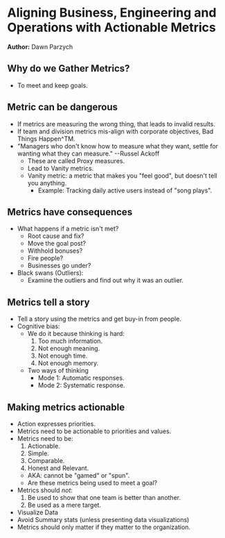 # Aligning Business, Engineering and Operations with Actionable Metrics
**Author:** Dawn Parzych

## Why do we Gather Metrics?
 * To meet and keep goals.

## Metric can be dangerous
 * If metrics are measuring the wrong thing, that leads to invalid results.
 * If team and division metrics mis-align with corporate objectives, Bad Things Happen^TM.
 * "Managers who don't know how to measure what they want, settle for wanting what they can measure."  --Russel Ackoff
   - These are called Proxy measures.
   - Lead to Vanity metrics.
   - Vanity metric: a metric that makes you "feel good", but doesn't tell you anything.
     + Example: Tracking daily active users instead of "song plays".

## Metrics have consequences
 * What happens if a metric isn't met?
   - Root cause and fix?
   - Move the goal post?
   - Withhold bonuses?
   - Fire people?
   - Businesses go under?
 * Black swans (Outliers):
   - Examine the outliers and find out why it was an outlier.

## Metrics tell a story
 * Tell a story using the metrics and get buy-in from people.
 * Cognitive bias:
   - We do it because thinking is hard:
     1. Too much information.
     2. Not enough meaning.
     3. Not enough time.
     4. Not enough memory.
   - Two ways of thinking
     - Mode 1: Automatic responses.
     - Mode 2: Systematic response.

## Making metrics actionable
 * Action expresses priorities.
 * Metrics need to be actionable to priorities and values.
 * Metrics need to be:
   1. Actionable.
   2. Simple.
   3. Comparable.
   4. Honest and Relevant.
     * AKA: cannot be "gamed" or "spun".
     * Are these metrics being used to meet a goal?
 * Metrics should _not_:
   1. Be used to show that one team is better than another.
   2. Be used as a mere target.
 * Visualize Data
 * Avoid Summary stats (unless presenting data visualizations)
 * Metrics should only matter if they matter to the organization.
